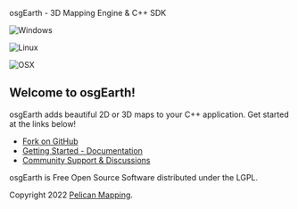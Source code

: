 osgEarth - 3D Mapping Engine & C++ SDK

![Windows](https://github.com/gwaldron/osgearth/actions/workflows/windows.yml/badge.svg)

![Linux](https://github.com/gwaldron/osgearth/actions/workflows/linux.yml/badge.svg)

![OSX](https://github.com/gwaldron/osgearth/actions/workflows/macos.yml/badge.svg)


## Welcome to osgEarth!

osgEarth adds beautiful 2D or 3D maps to your C++ application. Get started at the links below!

* [Fork on GitHub](https://github.com/gwaldron/osgearth)
* [Getting Started - Documentation](http://docs.osgearth.org/en/latest/)
* [Community Support &amp; Discussions](https://github.com/gwaldron/osgearth/discussions)

osgEarth is Free Open Source Software distributed under the LGPL.

Copyright 2022 [Pelican Mapping](http://web.pelicanmapping.com/).

